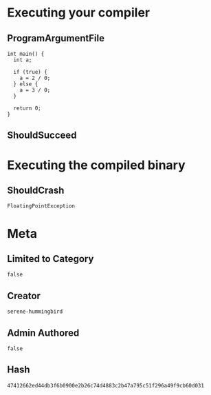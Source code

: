 # Executing your compiler

## ProgramArgumentFile

```
int main() {
  int a;

  if (true) {
    a = 2 / 0;
  } else {
    a = 3 / 0;
  }

  return 0;
}
```

## ShouldSucceed

# Executing the compiled binary

## ShouldCrash

```
FloatingPointException
```

# Meta

## Limited to Category

```
false
```

## Creator

```
serene-hummingbird
```

## Admin Authored

```
false
```

## Hash

```
47412662ed44db3f6b0900e2b26c74d4883c2b47a795c51f296a49f9cb60d031
```
